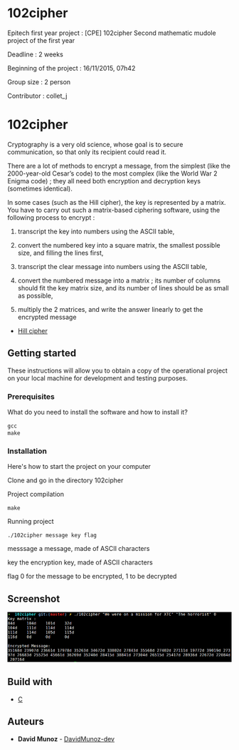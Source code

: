 # 102cipher
Epitech first year project : [CPE] 102cipher
Second mathematic mudole project of the first year

Deadline : 2 weeks

Beginning of the project : 16/11/2015, 07h42

Group size : 2 person

Contributor : collet_j

# 102cipher

Cryptography is a very old science, whose goal is to secure communication, so that only its recipient could read it.

There are a lot of methods to encrypt a message, from the simplest (like the 2000-year-old Cesar’s code) to the
most complex (like the World War 2 Enigma code) ; they all need both encryption and decryption keys (sometimes
identical).

In some cases (such as the Hill cipher), the key is represented by a matrix.
You have to carry out such a matrix-based ciphering software, using the following process to encrypt :

1. transcript the key into numbers using the ASCII table,

2. convert the numbered key into a square matrix, the smallest possible size, and filling the lines first,

3. transcript the clear message into numbers using the ASCII table,

4. convert the numbered message into a matrix ; its number of columns should fit the key matrix size, and its
number of lines should be as small as possible,

5. multiply the 2 matrices, and write the answer linearly to get the encrypted message

* [Hill cipher](https://en.wikipedia.org/wiki/Hill_cipher)

## Getting started

These instructions will allow you to obtain a copy of the operational project on your local machine for development and testing purposes.

### Prerequisites

What do you need to install the software and how to install it?

```
gcc
make
```

### Installation

Here's how to start the project on your computer

Clone and go in the directory 102cipher

Project compilation

```
make
```

Running project

```
./102cipher message key flag
```

messsage  a message, made of ASCII characters

key       the encryption key, made of ASCII characters

flag      0 for the message to be encrypted, 1 to be decrypted

## Screenshot

![Screenshot](screenshot/screen.png)

## Build with

* [C](https://en.wikipedia.org/wiki/C_(programming_language))

## Auteurs

* **David Munoz** - [DavidMunoz-dev](https://github.com/davidmunoz-dev)
